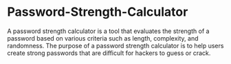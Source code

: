 # Password-Strength-Calculator
A password strength calculator is a tool that evaluates the strength of a password based on various criteria such as length, complexity, and randomness. The purpose of a password strength calculator is to help users create strong passwords that are difficult for hackers to guess or crack.

